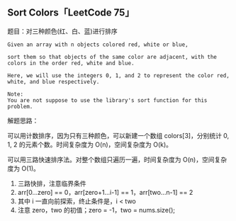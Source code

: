 ## Sort Colors「LeetCode 75」

题目：对三种颜色(红、白、蓝)进行排序

```
Given an array with n objects colored red, white or blue, 

sort them so that objects of the same color are adjacent, with the colors in the order red, white and blue.

Here, we will use the integers 0, 1, and 2 to represent the color red, white, and blue respectively.

Note:
You are not suppose to use the library's sort function for this problem.
```

解题思路：

可以用计数排序，因为只有三种颜色，可以新建一个数组 colors[3]，分别统计 0, 1, 2 的元素个数。时间复杂度为 O(n)，空间复杂度为 O(k)。

可以用三路快速排序法。对整个数组只遍历一遍，时间复杂度为 O(n)，空间复杂度为 O(1)。

1. 三路快排，注意临界条件
2. arr[0...zero] == 0，arr[zero+1...i-1] == 1，arr[two...n-1] == 2
3. 其中 i 一直向前探索，终止条件是，i < two
4. 注意 zero，two 的初值；zero = -1，two = nums.size();
